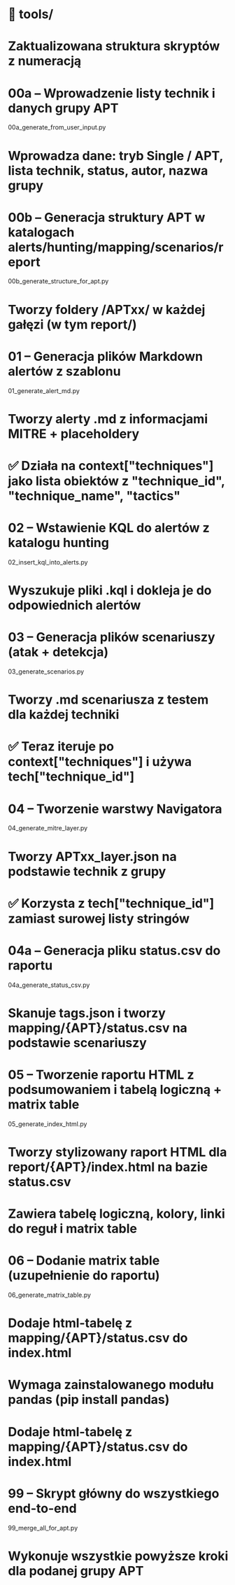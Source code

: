 # 📁 tools/
# Zaktualizowana struktura skryptów z numeracją

# 00a – Wprowadzenie listy technik i danych grupy APT
00a_generate_from_user_input.py
# Wprowadza dane: tryb Single / APT, lista technik, status, autor, nazwa grupy

# 00b – Generacja struktury APT w katalogach alerts/hunting/mapping/scenarios/report
00b_generate_structure_for_apt.py
# Tworzy foldery /APTxx/ w każdej gałęzi (w tym report/)

# 01 – Generacja plików Markdown alertów z szablonu
01_generate_alert_md.py
# Tworzy alerty .md z informacjami MITRE + placeholdery
# ✅ Działa na context["techniques"] jako lista obiektów z "technique_id", "technique_name", "tactics"

# 02 – Wstawienie KQL do alertów z katalogu hunting
02_insert_kql_into_alerts.py
# Wyszukuje pliki .kql i dokleja je do odpowiednich alertów

# 03 – Generacja plików scenariuszy (atak + detekcja)
03_generate_scenarios.py
# Tworzy .md scenariusza z testem dla każdej techniki
# ✅ Teraz iteruje po context["techniques"] i używa tech["technique_id"]

# 04 – Tworzenie warstwy Navigatora
04_generate_mitre_layer.py
# Tworzy APTxx_layer.json na podstawie technik z grupy
# ✅ Korzysta z tech["technique_id"] zamiast surowej listy stringów

# 04a – Generacja pliku status.csv do raportu
04a_generate_status_csv.py
# Skanuje tags.json i tworzy mapping/{APT}/status.csv na podstawie scenariuszy

# 05 – Tworzenie raportu HTML z podsumowaniem i tabelą logiczną + matrix table
05_generate_index_html.py
# Tworzy stylizowany raport HTML dla report/{APT}/index.html na bazie status.csv
# Zawiera tabelę logiczną, kolory, linki do reguł i matrix table

# 06 – Dodanie matrix table (uzupełnienie do raportu)
06_generate_matrix_table.py
# Dodaje html-tabelę z mapping/{APT}/status.csv do index.html
# Wymaga zainstalowanego modułu pandas (pip install pandas)
# Dodaje html-tabelę z mapping/{APT}/status.csv do index.html

# 99 – Skrypt główny do wszystkiego end-to-end
99_merge_all_for_apt.py
# Wykonuje wszystkie powyższe kroki dla podanej grupy APT
